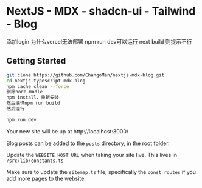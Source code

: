 # NextJS - MDX - shadcn-ui - Tailwind - Blog

添加login
为什么vercel无法部署
npm run dev可以运行
next build 则提示不行

## Getting Started

```bash
git clone https://github.com/ChangoMan/nextjs-mdx-blog.git
cd nextjs-typescript-mdx-blog
npm cache clean --force
删除node-modle
npm install，重新安装
然后编译npm run build
然后运行

npm run dev
```

Your new site will be up at http://localhost:3000/

Blog posts can be added to the `posts` directory, in the root folder.

Update the `WEBSITE_HOST_URL` when taking your site live. This lives in `/src/lib/constants.ts`

Make sure to update the `sitemap.ts` file, specifically the `const routes` if you add more pages to the website.
